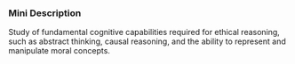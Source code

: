 ### Mini Description

Study of fundamental cognitive capabilities required for ethical reasoning, such as abstract thinking, causal reasoning, and the ability to represent and manipulate moral concepts.
